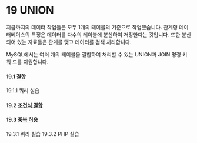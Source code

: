 # 19 UNION 
지금까지의 데이터 작업들은 모두 1개의 테이블의 기준으로 작업했습니다. 
관계형 데이 터베이스의 특징은 데이터를 다수의 테이블에 분산하여 저장한다는 것입니다. 
또한 분산 되어 있는 자료들은 관계를 맺고 데이터를 검색 처리합니다.  

MySQL에서는 여러 개의 테이블을 결합하여 처리할 수 있는 UNION과 JOIN 명령 키워 드를 지원합니다. 

#### 19.1 [결합](19/1)
19.1.1 쿼리 실습

#### 19.2 [조건식 결합](19/1)

#### 19.3 [중복 허용](19/1)
19.3.1 쿼리 실습
19.3.2 PHP 실습